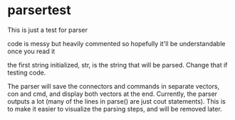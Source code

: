 # parsertest
This is just a test for parser

code is messy but heavily commented so hopefully it'll be understandable once you read it

the first string initialized, str, is the string that will be parsed. Change that if testing code.

The parser will save the connectors and commands in separate vectors, con and cmd, and display both vectors at the end.
Currently, the parser outputs a lot (many of the lines in parse() are just cout statements). This is to make it easier to visualize the parsing steps, and will be removed later.
